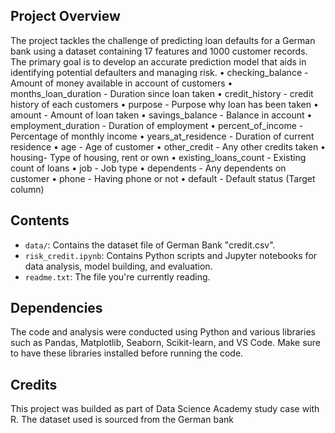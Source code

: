 ## Project Overview

The project tackles the challenge of predicting loan defaults for a German bank using a dataset containing 17 features and 1000 customer records. The primary goal is to develop an accurate prediction model that aids in identifying potential defaulters and managing risk.
	•	checking_balance - Amount of money available in account of customers
	•	months_loan_duration - Duration since loan taken
	•	credit_history - credit history of each customers
	•	purpose - Purpose why loan has been taken
	•	amount - Amount of loan taken
	•	savings_balance - Balance in account
	•	employment_duration - Duration of employment
	•	percent_of_income - Percentage of monthly income
	•	years_at_residence - Duration of current residence
	•	age - Age of customer
	•	other_credit - Any other credits taken
	•	housing- Type of housing, rent or own
	•	existing_loans_count - Existing count of loans
	•	job - Job type
	•	dependents - Any dependents on customer
	•	phone - Having phone or not
	•	default - Default status (Target column)

## Contents

- `data/`: Contains the dataset file of German Bank "credit.csv".
- `risk_credit.ipynb`: Contains Python scripts and Jupyter notebooks for data analysis, model building, and evaluation.
- `readme.txt`: The file you're currently reading.

## Dependencies

The code and analysis were conducted using Python and various libraries such as Pandas, Matplotlib, Seaborn, Scikit-learn, and VS Code. Make sure to have these libraries installed before running the code.

## Credits

This project was builded as part of Data Science Academy study case with R. The dataset used is sourced from the German bank